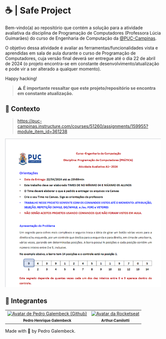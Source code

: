 # ☕ | Safe Project

Bem-vindo(a) ao repositório que contém a solução para a atividade avaliativa da disciplina de Programação de Computadores (Professora Lúcia Guimarães) do curso de Engenharia de Computação da [@PUC-Campinas](httpsL://puc-campinas.com).

O objetivo dessa atividade é avaliar as ferramentas/funcionalidades vista e aprendidas em sala de aula durante o curso de Programação de Computadores, cuja versão final deverá ser entregue até o dia 22 de abril de 2024 (o projeto encontra-se em constante desenvolvimento/atualização e pode vir a ser alterado a qualquer momento).

Happy hacking!

> ⚠️ **É importante ressaltar que este projeto/repositório se encontra em constante atualização.**

## 🧠 Contexto

> https://puc-campinas.instructure.com/courses/51260/assignments/159955?module_item_id=361238

![Protótipo](./Template.png)

## 🤝 Integrantes

<table>
  <tr>
    <td align="center">
      <a href="https://github.com/galembeck" title="Pedro Galembeck">
        <img src="https://avatars.githubusercontent.com/u/51977156?v=4" width="100px;" alt="Avatar de Pedro Galembeck (Github)"/><br>
        <sub>
          <b>Pedro Henrique Galembeck</b>
        </sub>
      </a>
    </td>
    <td align="center">
      <a href="https://github.com/Arduinh0/" title="Rocketseat">
        <img src="https://avatars.githubusercontent.com/u/165936545?v=4" width="100px;" alt="Avatar da Rocketseat"/><br>
        <sub>
          <b>Arthur Camilotti</b>
        </sub>
      </a>
    </td>
  </tr>
</table>

Made with 💜 by Pedro Galembeck.
